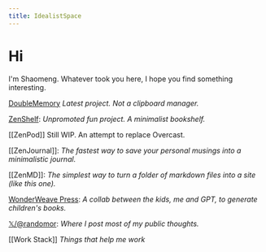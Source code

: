 ```yaml
---
title: IdealistSpace
---
```

# Hi
I'm Shaomeng. Whatever took you here, I hope you find something interesting. 

[DoubleMemory](https://doublememory.com/)
_Latest project. Not a clipboard manager._

[ZenShelf](./zenshelf/index.md): 
_Unpromoted fun project. A minimalist bookshelf._

[[ZenPod]]
Still WIP. An attempt to replace Overcast.

[[ZenJournal]]:
_The fastest way to save your personal musings into a minimalistic journal._

[[ZenMD]]: _The simplest way to turn a folder of markdown files into a site (like this one)._ 

[WonderWeave Press](https://wonderweave.idealistspace.com): _A collab between the kids, me and GPT, to generate children's books._

[𝕏/@randomor](https://x.com/randomor): _Where I post most of my public thoughts._

[[Work Stack]] _Things that help me work_